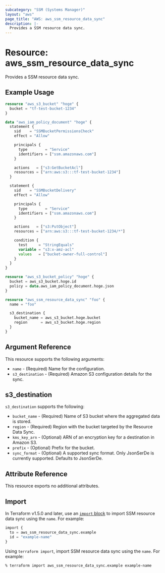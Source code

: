 ```yaml
---
subcategory: "SSM (Systems Manager)"
layout: "aws"
page_title: "AWS: aws_ssm_resource_data_sync"
description: |-
  Provides a SSM resource data sync.
---
```


# Resource: aws_ssm_resource_data_sync

Provides a SSM resource data sync.

## Example Usage

```terraform
resource "aws_s3_bucket" "hoge" {
  bucket = "tf-test-bucket-1234"
}

data "aws_iam_policy_document" "hoge" {
  statement {
    sid    = "SSMBucketPermissionsCheck"
    effect = "Allow"

    principals {
      type        = "Service"
      identifiers = ["ssm.amazonaws.com"]
    }

    actions   = ["s3:GetBucketAcl"]
    resources = ["arn:aws:s3:::tf-test-bucket-1234"]
  }

  statement {
    sid    = "SSMBucketDelivery"
    effect = "Allow"

    principals {
      type        = "Service"
      identifiers = ["ssm.amazonaws.com"]
    }

    actions   = ["s3:PutObject"]
    resources = ["arn:aws:s3:::tf-test-bucket-1234/*"]

    condition {
      test     = "StringEquals"
      variable = "s3:x-amz-acl"
      values   = ["bucket-owner-full-control"]
    }
  }
}

resource "aws_s3_bucket_policy" "hoge" {
  bucket = aws_s3_bucket.hoge.id
  policy = data.aws_iam_policy_document.hoge.json
}

resource "aws_ssm_resource_data_sync" "foo" {
  name = "foo"

  s3_destination {
    bucket_name = aws_s3_bucket.hoge.bucket
    region      = aws_s3_bucket.hoge.region
  }
}
```

## Argument Reference

This resource supports the following arguments:

* `name` - (Required) Name for the configuration.
* `s3_destination` - (Required) Amazon S3 configuration details for the sync.

## s3_destination

`s3_destination` supports the following:

* `bucket_name` - (Required) Name of S3 bucket where the aggregated data is stored.
* `region` - (Required) Region with the bucket targeted by the Resource Data Sync.
* `kms_key_arn` - (Optional) ARN of an encryption key for a destination in Amazon S3.
* `prefix` - (Optional) Prefix for the bucket.
* `sync_format` - (Optional) A supported sync format. Only JsonSerDe is currently supported. Defaults to JsonSerDe.

## Attribute Reference

This resource exports no additional attributes.

## Import

In Terraform v1.5.0 and later, use an [`import` block](https://developer.hashicorp.com/terraform/language/import) to import SSM resource data sync using the `name`. For example:

```terraform
import {
  to = aws_ssm_resource_data_sync.example
  id = "example-name"
}
```

Using `terraform import`, import SSM resource data sync using the `name`. For example:

```console
% terraform import aws_ssm_resource_data_sync.example example-name
```
